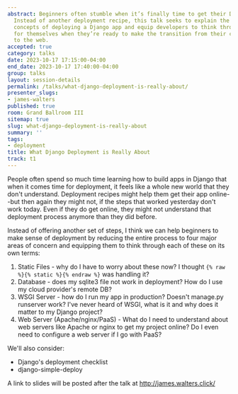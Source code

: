 ```yaml
---
abstract: Beginners often stumble when it’s finally time to get their Django app online.
  Instead of another deployment recipe, this talk seeks to explain the fundamental
  concepts of deploying a Django app and equip developers to think through the process
  for themselves when they’re ready to make the transition from their code editor
  to the web.
accepted: true
category: talks
date: 2023-10-17 17:15:00-04:00
end_date: 2023-10-17 17:40:00-04:00
group: talks
layout: session-details
permalink: /talks/what-django-deployment-is-really-about/
presenter_slugs:
- james-walters
published: true
room: Grand Ballroom III
sitemap: true
slug: what-django-deployment-is-really-about
summary: ''
tags:
- deployment
title: What Django Deployment is Really About
track: t1
---
```


People often spend so much time learning how to build apps in Django that when it comes time for deployment, it feels like a whole new world that they don't understand. Deployment recipes might help them get their app online--but then again they might not, if the steps that worked yesterday don't work today. Even if they do get online, they might not understand that deployment process anymore than they did before.

Instead of offering another set of steps, I think we can help beginners to make sense of deployment by reducing the entire process to four major areas of concern and equipping them to think through each of these on its own terms:

1. Static Files - why do I have to worry about these now? I thought `{% raw %}{% static %}{% endraw %}` was handling it?
2. Database - does my sqlite3 file not work in deployment? How do I use my cloud provider's remote DB?
3. WSGI Server -  how do I run my app in production? Doesn't manage.py runserver work? I've never heard of WSGI, what is it and why does it matter to my Django project?
4. Web Server (Apache/nginx/PaaS) - What do I need to understand about web servers like Apache or nginx to get my project online? Do I even need to configure a web server if I go with PaaS?

We'll also consider:
- Django's deployment checklist
- django-simple-deploy

A link to slides will be posted after the talk at http://james.walters.click/
